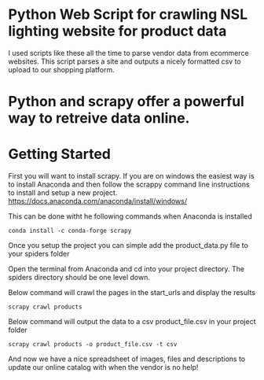 # Python Web Script for crawling NSL lighting website for product data
I used scripts like these all the time to parse vendor data from ecommerce websites. This script parses a site and outputs a nicely formatted csv to upload to our shopping platform.

# Python and scrapy offer a powerful way to retreive data online. 

# Getting Started

First you will want to install scrapy. If you are on windows the easiest way is to install Anaconda and then follow the scrappy command line instructions to install and setup a new project. 
https://docs.anaconda.com/anaconda/install/windows/

This can be done witht he following commands when Anaconda is installed
```
conda install -c conda-forge scrapy
```

Once you setup the project you can simple add the product_data.py file to your spiders folder

Open the terminal from Anaconda and cd into your project directory. The spiders directory should be one level down.

Below command will crawl the pages in the start_urls and display the results
```
scrapy crawl products   
```

Below command will output the data to a csv product_file.csv in your project folder
```
scrapy crawl products -o product_file.csv -t csv
```
And now we have a nice spreadsheet of images, files and descriptions to update our online catalog with when the vendor is no help!

